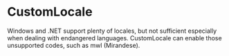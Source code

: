 # CustomLocale
Windows and .NET support plenty of locales, but not sufficient especially when dealing with endangered languages. CustomLocale can enable those unsupported codes, such as mwl (Mirandese).

